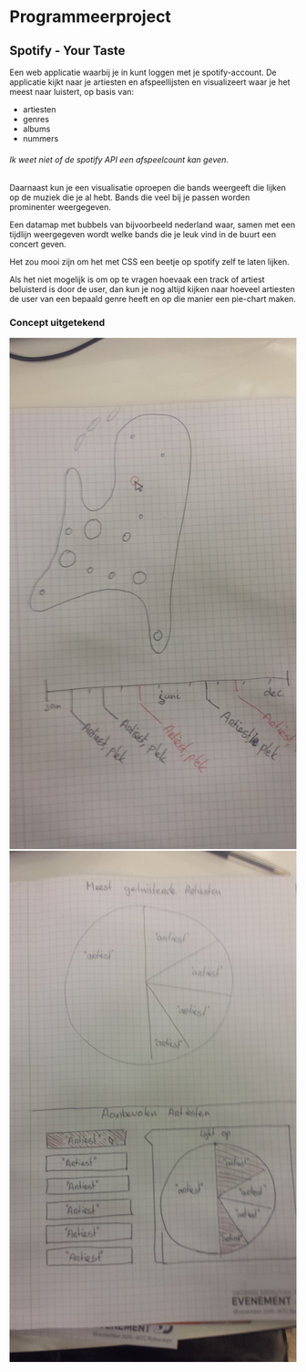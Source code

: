 # Programmeerproject
## Spotify - Your Taste
Een web applicatie waarbij je in kunt loggen met je spotify-account.
De applicatie kijkt naar je artiesten en afspeellijsten en visualizeert waar je het meest naar luistert, op basis van:
* artiesten
* genres
* albums
* nummers

###### Ik weet niet of de spotify API een afspeelcount kan geven.

Daarnaast kun je een visualisatie oproepen die bands weergeeft die lijken op de muziek die je al hebt. Bands die veel bij je passen worden prominenter weergegeven.

Een datamap met bubbels van bijvoorbeeld nederland waar, samen met een tijdlijn weergegeven wordt welke bands die je leuk vind in de buurt een concert geven.

Het zou mooi zijn om het met CSS een beetje op spotify zelf te laten lijken.

Als het niet mogelijk is om op te vragen hoevaak een track of artiest beluisterd is door de user, dan kun je nog altijd kijken naar hoeveel artiesten de user van een bepaald genre heeft en op die manier een pie-chart maken.

### Concept uitgetekend
![alt text](Concept_1.jpg)
![alt text](Concept_2.jpg)
